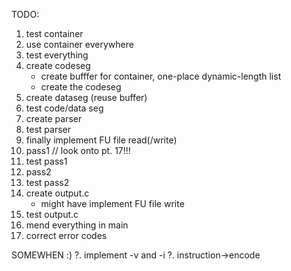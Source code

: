 TODO:

1. test container
2. use container everywhere
3. test everything
4. create codeseg
    - create bufffer for container, one-place dynamic-length list
    - create the codeseg
5. create dataseg (reuse buffer)
6. test code/data seg
7. create parser
8. test parser
9. finally implement FU file read(/write)
10. pass1 // look onto pt. 17!!!
11. test pass1
12. pass2
13. test pass2
14. create output.c
    - might have implement FU file write
15. test output.c
16. mend everything in main
17. correct error codes


SOMEWHEN :)
?. implement -v and -i
?. instruction->encode
